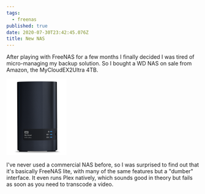 ```yaml
---
tags:
  - freenas
published: true
date: 2020-07-30T23:42:45.076Z
title: New NAS
---
```


After playing with FreeNAS for a few months I finally decided I was tired of micro-managing my backup solution. So I bought a WD NAS on sale from Amazon, the MyCloudEX2Ultra 4TB.

![MyCloudEX2Ultra](./mycloudex2ultra.png "MyCloudEX2Ultra")

I've never used a commercial NAS before, so I was surprised to find out that it's basically FreeNAS lite, with many of the same features but a "dumber" interface. It even runs Plex natively, which sounds good in theory but fails as soon as you need to transcode a video.
